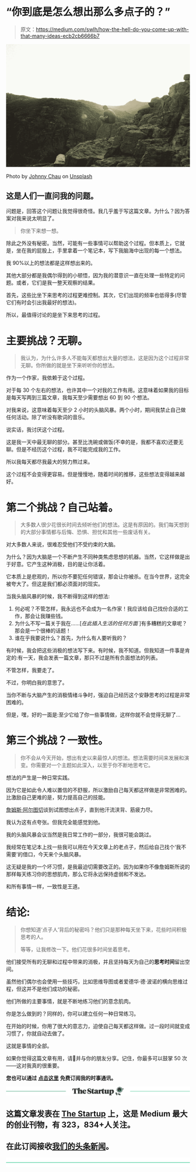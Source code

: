 # “你到底是怎么想出那么多点子的？”

> 原文：<https://medium.com/swlh/how-the-hell-do-you-come-up-with-that-many-ideas-ecb2cb6666b7>

![](img/70f3f1abb5aabca603a9557b83bba1cb.png)

Photo by [Johnny Chau](https://unsplash.com/photos/dQ4t8HcRab8?utm_source=unsplash&utm_medium=referral&utm_content=creditCopyText) on [Unsplash](https://unsplash.com/search/photos/thinking?utm_source=unsplash&utm_medium=referral&utm_content=creditCopyText)

## 这是人们一直问我的问题。

问题是，回答这个问题让我觉得很奇怪。我几乎羞于写这篇文章。为什么？因为答案对我来说太明显了。

> 你坐下来想一想。

除此之外没有秘密。当然，可能有一些事情可以帮助这个过程。但本质上，它就是，坐在我的屁股上，手里拿着一个笔记本，写下我脑海中出现的每一个想法。

我 90%以上的想法都是这样想出来的。

其他大部分都是我偶尔得到的小顿悟，因为我的潜意识一直在处理一些特定的问题。或者，它们是我一整天观察的结果。

首先，这些比坐下来思考的过程更难控制。其次，它们出现的频率也低得多(尽管它们有时会引出我最好的想法)。

所以，最值得讨论的是坐下来思考的过程。

# 主要挑战？无聊。

> 我认为，为什么许多人不能每天都想出大量的想法，这是因为这个过程非常无聊。你所做的就是坐下来听听你的想法。

作为一个作家，我依赖于这个过程。

对于每 30 个左右的想法，也许其中一个对我的工作有用。这意味着如果我的目标是每天写两到三篇文章，我每天至少需要想出 60 到 90 个想法。

对我来说，这意味着每天至少 2 小时的头脑风暴。两个小时，期间我禁止自己做任何活动。除了听没有歌词的音乐。

说实话，我讨厌这个过程。

这是我一天中最无聊的部分。甚至比洗碗或做饭(不幸的是，我都不喜欢)还要无聊。但是不经历这个过程，我不可能完成我的工作。

所以我每天都尽我最大的努力熬过来。

这个过程不会变得更容易。但是慢慢地，随着时间的推移，这些想法变得越来越好。

# 第二个挑战？自己站着。

> 大多数人很少花很长时间去倾听他们的想法。这是有原因的。我们每天想到的大部分事情都与后悔、恐惧、担忧和其他一些废话有关。

对大多数人来说，很难忍受他们不受约束的大脑。

为什么？因为大脑是一个不断产生不同种类焦虑思想的机器。当然，它这样做是出于好意。它产生这种消极，目的是让你活着。

它本质上是悲观的，所以你不要犯任何错误，那会让你被杀。在当今世界，这完全被夸大了。但这是我们都必须面对的现实。

当我头脑风暴的时候，我不断得到这样的想法:

1.  何必呢？不管怎样，我永远也不会成为一名作家！我应该给自己找份合适的工作，那会让我赚些钱。
2.  为什么不写一篇关于我在……[*在此插入生活的任何方面* ]有多糟糕的文章呢？那会是一个很棒的话题！
3.  谁在乎我要说什么？首先，为什么有人要听我的？

有时候，我会把这些消极的想法写下来。有时候，我不知道。但我知道一件事是肯定的:有一天，我会发表一篇文章，那只不过是所有负面想法的列表。

不管怎样，我要走了。

不过，你明白我的意思了。

当你不断与大脑产生的消极情绪斗争时，强迫自己经历这个安静思考的过程是非常困难的。

但是，嘿，好的一面是:至少它给了你一些事情做，这样你就不会觉得无聊了…

# 第三个挑战？一致性。

> 你不会从今天开始，想出有史以来最惊人的想法。想法需要时间来发展和演变。你需要对一个主题如此深入，以至于你不断地思考它。

想法的产生是一种日常实践。

因为它是如此令人难以置信的不舒服，所以激励自己每天都这样做是非常困难的。比激励自己更难的是，努力提高自己的技能。

[詹姆斯·阿尔图切](https://medium.com/u/cac1bc5422de?source=post_page-----ecb2cb6666b7--------------------------------)谈到试图想出点子，直到他汗流浃背、筋疲力尽。

我认为这有点夸张。但我完全能感觉到他。

我的头脑风暴会议当然是我日常工作的一部分，我很可能会跳过。

我经常在笔记本上找一些我可以用在今天文章上的老点子，然后给自己找个‘我不需要’的借口，今天来个头脑风暴。

这无疑是我的一个坏习惯，是我最迫切需要改正的。因为如果你不像詹姆斯所说的那样每天练习你的思想肌肉，那么它将永远保持虚弱和不发达。

和所有事情一样，一致性是王道。

# 结论:

> 你想知道‘点子人’背后的秘密吗？他们只是那种每天坐下来，花些时间积极思考的人。
> 
> 等等，让我修改一下。他们花很多时间坐着思考。

他们接受所有的无聊和过程中带来的消极，并且坚持每天为自己的**思考时间**留出空间。

虽然他们偶尔也会使用一些技巧，比如思维导图或者爱德华·德·波诺的横向思维过程，但这并不是他们成功的秘密。

他们所做的主要事情，就是不断地练习他们的意念肌肉。

你是怎么做到的？同样的，你可以建立任何一种日常练习。

在开始的时候，你用了很大的意志力，迫使自己每天都这样做。过一段时间就变成习惯了，你就自动去做了。

这就是事情的全部。

如果你觉得这篇文章有用，请👏并与你的朋友分享。记住，你最多可以鼓掌 50 次——这对我真的很重要。

**您也可以通过** [**点击这里**](https://mailchi.mp/b0d1e1fba452/struggle-first-thrive-later) **免费订阅我的时事通讯。**

[![](img/308a8d84fb9b2fab43d66c117fcc4bb4.png)](https://medium.com/swlh)

## 这篇文章发表在 [The Startup](https://medium.com/swlh) 上，这是 Medium 最大的创业刊物，有 323，834+人关注。

## 在此订阅接收[我们的头条新闻](http://growthsupply.com/the-startup-newsletter/)。

[![](img/b0164736ea17a63403e660de5dedf91a.png)](https://medium.com/swlh)